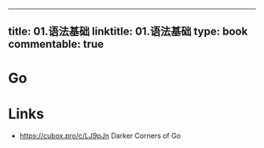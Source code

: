
---
title: 01.语法基础
linktitle: 01.语法基础
type: book
commentable: true
---

# Go

# Links

- https://cubox.pro/c/LJ9pJn Darker Corners of Go
    